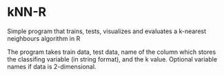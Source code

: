 # kNN-R
Simple program that trains, tests, visualizes and evaluates a k-nearest neighbours algorithm in R

The program takes train data, test data, name of the column which stores the classifing variable (in string format), and the k value.
Optional variable names if data is 2-dimensional.
